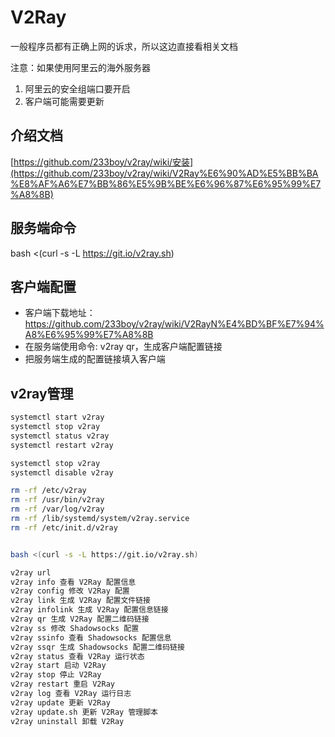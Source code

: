 # V2Ray

一般程序员都有正确上网的诉求，所以这边直接看相关文档

注意：如果使用阿里云的海外服务器
1. 阿里云的安全组端口要开启
2. 客户端可能需要更新

## 介绍文档
[https://github.com/233boy/v2ray/wiki/安装](https://github.com/233boy/v2ray/wiki/V2Ray%E6%90%AD%E5%BB%BA%E8%AF%A6%E7%BB%86%E5%9B%BE%E6%96%87%E6%95%99%E7%A8%8B)


## 服务端命令
bash <(curl -s -L https://git.io/v2ray.sh)

## 客户端配置
- 客户端下载地址：https://github.com/233boy/v2ray/wiki/V2RayN%E4%BD%BF%E7%94%A8%E6%95%99%E7%A8%8B
- 在服务端使用命令: v2ray qr，生成客户端配置链接
- 把服务端生成的配置链接填入客户端


## v2ray管理
``` bash
systemctl start v2ray
systemctl stop v2ray
systemctl status v2ray
systemctl restart v2ray

systemctl stop v2ray
systemctl disable v2ray

rm -rf /etc/v2ray
rm -rf /usr/bin/v2ray
rm -rf /var/log/v2ray
rm -rf /lib/systemd/system/v2ray.service
rm -rf /etc/init.d/v2ray


bash <(curl -s -L https://git.io/v2ray.sh)

v2ray url
v2ray info 查看 V2Ray 配置信息
v2ray config 修改 V2Ray 配置
v2ray link 生成 V2Ray 配置文件链接
v2ray infolink 生成 V2Ray 配置信息链接
v2ray qr 生成 V2Ray 配置二维码链接
v2ray ss 修改 Shadowsocks 配置
v2ray ssinfo 查看 Shadowsocks 配置信息
v2ray ssqr 生成 Shadowsocks 配置二维码链接
v2ray status 查看 V2Ray 运行状态
v2ray start 启动 V2Ray
v2ray stop 停止 V2Ray
v2ray restart 重启 V2Ray
v2ray log 查看 V2Ray 运行日志
v2ray update 更新 V2Ray
v2ray update.sh 更新 V2Ray 管理脚本
v2ray uninstall 卸载 V2Ray
```